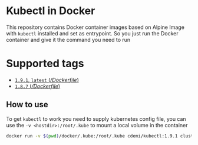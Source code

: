 Kubectl in Docker
===

This repository contains Docker container images based on Alpine Image with `kubectl` installed and set as entrypoint. So you just run the Docker container and give it the command you need to run

# Supported tags
- [`1.9.1`, `latest` (*/Dockerfile*)](https://github.com/cdemi/docker-kubectl/blob/v1.9.1/Dockerfile)
- [`1.8.7` (*/Dockerfile*)](https://github.com/cdemi/docker-kubectl/blob/v1.8.7/Dockerfile)

## How to use
To get `kubectl` to work you need to supply kubernetes config file, you can use the `-v <hostdir>:/root/.kube` to mount a local volume in the container
```sh
docker run -v $(pwd)/docker/.kube:/root/.kube cdemi/kubectl:1.9.1 cluster-info
```